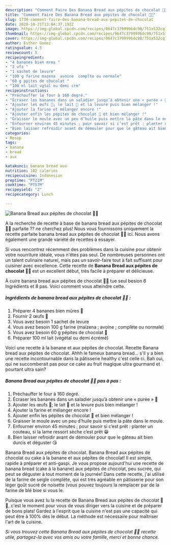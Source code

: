 ```yaml
---
description: "Comment Faire Des Banana Bread aux pépites de chocolat 🍫🍌"
title: "Comment Faire Des Banana Bread aux pépites de chocolat 🍫🍌"
slug: 1739-comment-faire-des-banana-bread-aux-pepites-de-chocolat
date: 2020-10-21T13:04:37.192Z
image: https://img-global.cpcdn.com/recipes/0647c3799996dc98/751x532cq70/banana-bread-aux-pepites-de-chocolat-🍫🍌-photo-principale-de-la-recette.jpg
thumbnail: https://img-global.cpcdn.com/recipes/0647c3799996dc98/751x532cq70/banana-bread-aux-pepites-de-chocolat-🍫🍌-photo-principale-de-la-recette.jpg
cover: https://img-global.cpcdn.com/recipes/0647c3799996dc98/751x532cq70/banana-bread-aux-pepites-de-chocolat-🍫🍌-photo-principale-de-la-recette.jpg
author: Esther Gomez
ratingvalue: 4.5
reviewcount: 5
recipeingredient:
- "4 bananes bien mres "
- "2 ufs "
- "1 sachet de levure"
- "100 g farine mazena  avoine  complte ou normale"
- "60 g ppites de chocolat "
- "100 ml lait vgtal ou demi crm"
recipeinstructions:
- "Préchauffer le four à 160 degré."
- "Écraser les bananes dans un saladier jusqu’à obtenir une « purée » 🍌"
- "Ajouter les œufs 🥚; le lait 🥛 et la levure puis bien mélanger !"
- "Ajouter la farine et mélanger encore !"
- "Ajouter enfin les pépites de chocolat 🍫 et bien mélanger !"
- "Graisser le moule avec un peu d’huile puis mettre la pâte dans le moule."
- "Enfourner environ 45 minutes ; pour savoir si c’est prêt : planter un couteau, si la lame ressort sèche c’est prêt 😁"
- "Bien laisser refroidir avant de démouler pour que le gâteau ait bien durcis et déguster 😘"
categories:
- Resep
tags:
- banana
- bread
- aux

katakunci: banana bread aux 
nutrition: 102 calories
recipecuisine: Indonesian
preptime: "PT21M"
cooktime: "PT57M"
recipeyield: "2"
recipecategory: Lunch

---
```



![Banana Bread aux pépites de chocolat 🍫🍌](https://img-global.cpcdn.com/recipes/0647c3799996dc98/751x532cq70/banana-bread-aux-pepites-de-chocolat-🍫🍌-photo-principale-de-la-recette.jpg)

A la recherche de recette à base de banana bread aux pépites de chocolat 🍫🍌 parfaite ?? ne cherchez plus! Nous vous fournissons uniquement la recette parfaite banana bread aux pépites de chocolat 🍫🍌 ici. Nous avons également une grande variété de recettes à essayer.

Si vous rencontrez récemment des problèmes dans la cuisine pour obtenir votre nourriture idéale, vous n'êtes pas seul. De nombreuses personnes ont un talent culinaire naturel, mais pas un savoir-faire tout à fait suffisant pour cuisiner avec excellence. Cette recette de <strong> Banana Bread aux pépites de chocolat 🍫🍌 </strong> est un excellent début, très facile à préparer et délicieuse.

<!--inarticleads1-->

À cuire banana bread aux pépites de chocolat 🍫🍌 tue seul besion 6 Ingrédients et 8 pas. Voici comment vous atteindre cette.

##### Ingrédients de banana bread aux pépites de chocolat 🍫🍌 :

1. Préparer 4 bananes bien mûres 🍌
1. Fournir 2 œufs 🥚
1. Vous avez besoin 1 sachet de levure
1. Vous avez besoin 100 g farine (maïzena ; avoine ; complète ou normale)
1. Vous avez besoin 60 g pépites de chocolat 🍫
1. Préparer 100 ml lait (végétal ou demi écrémé)


Voici une recette à la banane et aux pépites de chocolat. Recette Banana bread aux pépites de chocolat. Ahhh le fameux banana bread… s&#39;il y a bien une recette incontournable dans la pâtisserie healthy c&#39;est celle ci. Bah oui, qui ne succomberait pas pour ce cake au fruit magique ultra gourmand et pourtant ultra sain? 

<!--inarticleads2-->

##### Banana Bread aux pépites de chocolat 🍫🍌 pas à pas :

1. Préchauffer le four à 160 degré.
1. Écraser les bananes dans un saladier jusqu’à obtenir une « purée » 🍌
1. Ajouter les œufs 🥚; le lait 🥛 et la levure puis bien mélanger !
1. Ajouter la farine et mélanger encore !
1. Ajouter enfin les pépites de chocolat 🍫 et bien mélanger !
1. Graisser le moule avec un peu d’huile puis mettre la pâte dans le moule.
1. Enfourner environ 45 minutes ; pour savoir si c’est prêt : planter un couteau, si la lame ressort sèche c’est prêt 😁
1. Bien laisser refroidir avant de démouler pour que le gâteau ait bien durcis et déguster 😘


Banana Bread aux pépites de chocolat. Banana Bread aux pépites de chocolat ou cake à la banane et aux pépites de chocolat! Il est simple, rapide à préparer et anti-gaspi. Je vous propose aujourd&#39;hui une recette de banana bread (cake à la banane) aux pépites de chocolat, peu sucrée, qui peut se déguster à tout moment de la journée! Dans cette recette, j&#39;ai utilisé de la farine de seigle complète, qui est très agréable en pâtisserie pour son léger goût sucré de noisette (vous pouvez toujours la remplacer par de la farine de blé bise si vous le. 

<!--inarticleads1-->

<p>
Puisque vous avez lu la recette de Banana Bread aux pépites de chocolat 🍫🍌, c'est le moment pour vous de vous diriger vers la cuisine et de préparer de bons plats! Gardez à l'esprit que la cuisine n'est pas une capacité qui peut être à 100% dès le début. La méthode est nécessaire pour maîtriser l'art de la cuisine.
</p>

<p>
<i>Si vous trouvez cette Banana Bread aux pépites de chocolat 🍫🍌 recette utile, partagez-la avec vos amis ou votre famille, merci et bonne chance.</i>
</p>
